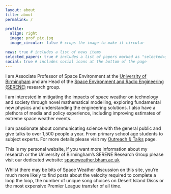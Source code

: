 ```yaml
---
layout: about
title: about
permalink: /

profile:
  align: right
  image: prof_pic.jpg
  image_circular: false # crops the image to make it circular

news: true # includes a list of news items
selected_papers: true # includes a list of papers marked as "selected={true}"
social: true # includes social icons at the bottom of the page
---
```


I am Associate Professor of Space Environment at the [University of Birmingham](https://birmingham.ac.uk) and am Head of the [Space Environment and Radio Engineering (SERENE)](https://spaceweather.bham.ac.uk) research group.

I am interested in mitigating the impacts of space weather on technology and society through novel mathematical modelling, exploring fundamental new physics and understanding the engineering solutions. I also have a plethora of media and policy experience, including improving estimates of extreme space weather events.

I am passionate about communicating science with the general public and give talks to over 1,500 people a year. From primary school age students to subject experts. For more details please visit my [Outreach & Talks](outreach.md) page.

This is my personal website, if you want more information about my research or the University of Birmingham’s SERENE Research Group please visit our dedicated website:  [spaceweather.bham.ac.uk](https://spaceweather.bham.ac.uk)

Whilst there may be bits of Space Weather discussion on this site, you’re much more likely to find posts about the velocity required to complete a loop the loop, the number of unique song choices on Desert Island Discs or the most expensive Premier League transfer of all time.
